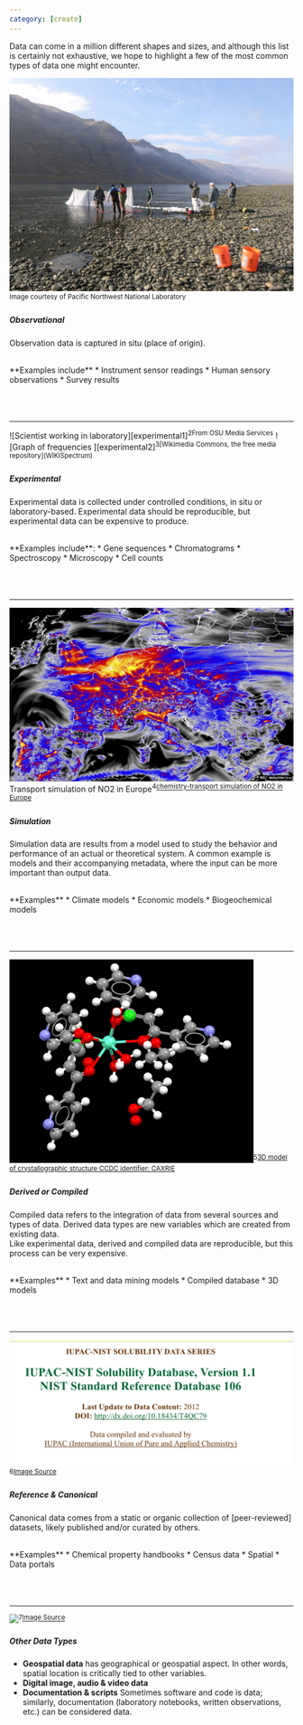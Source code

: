 ```yaml
---
category: [create]
---
```

Data can come in a million different shapes and sizes, and although this list is certainly not exhaustive,
we hope to highlight a few of the most common types of data one might encounter.  

<span class="img-md float-r">![Observational Data][observational]<sup>Image courtesy of Pacific Northwest National Laboratory<span>[](PNNL)</span></sup></span>
##### Observational  


Observation data is captured in situ (place of origin).  

<br/>
**Examples include**
* Instrument sensor readings
* Human sensory observations
* Survey results

<br/>
<br/>  
<br/>  
<br/>  


---------
<span class="image-col-2 float-r">
<span class="img-sm">![Scientist working in laboratory][experimental1]<sup>2<span>From OSU Media Services</span></sup></span>
<span class="img-sm">![Graph of frequencies ][experimental2]<sup>3<span>[Wikimedia Commons, the free media repository](WIKISpectrum)</span></sup></span>  
</span>

##### Experimental  

Experimental data is collected under controlled conditions, in situ or laboratory-based.
Experimental data should be reproducible, but experimental data can be expensive to produce.  

<br/>
**Examples include**:  
* Gene sequences
* Chromatograms
* Spectroscopy
* Microscopy
* Cell counts

<br/>  
<br/>  
<br/>  
<br/>  

---------
<span class="img-md float-r">![Transport simulation of NO2 in Europe][simulation]<span>Transport simulation of NO2 in Europe<sup>4<span>[chemistry-transport simulation of NO2 in Europe][N02]</span></sup></span></span>
##### Simulation

Simulation data are results from a model used to study the behavior and performance of an actual or theoretical system.
A common example is models and their accompanying metadata, where the input can be more important than output data.

<br/>
**Examples**
* Climate models
* Economic models
* Biogeochemical models

<br/>  
<br/>  
<br/>  
<br/>  

---------
<span class="img-md float-r">![3D model of crystallographic structure][compiled]<sup>5<span>[3D model of crystallographic structure CCDC identifier: CAXRIE][CAXRIE]</span></sup></span>
##### Derived or Compiled


Compiled data refers to the integration of data from several sources and types of data.
Derived data types are new variables which are created from existing data.  
Like experimental data, derived and compiled data are reproducible, but this process can be very expensive.

<br/>
**Examples**
* Text and data mining models
* Compiled database
* 3D models

<br/>  
<br/>  
<br/>  
<br/>  

---------
<span class="img-md float-r">![Canonical data example][canonical]<sup>6<span>[Image Source][NIST]</span></sup></span>

##### Reference & Canonical


Canonical data comes from a static or organic collection of [peer-reviewed] datasets, likely published and/or curated by others.


<br/>
**Examples**
* Chemical property handbooks
* Census data
* Spatial
* Data portals

<br/>  
<br/>  
<br/>  
<br/>  

---------
<span class="img-sm float-r">![][other]<sup>7<span>[Image Source][XSS]</span></sup></span>

##### Other Data Types

* **Geospatial data** has geographical or geospatial aspect. In other words, spatial location is critically tied to other variables.
* **Digital image, audio & video data**
* **Documentation & scripts** Sometimes software and code is data; similarly, documentation
(laboratory notebooks, written observations, etc.) can be considered data.


[XSS]: https://www.flickr.com/photos/christiaancolen/26327769571/in/photostream/
[NIST]: https://srdata.nist.gov/solubility/index.aspx
[CAXRIE]: https://www.ccdc.cam.ac.uk/structures/Search?Ccdcid=CAXRIE&DatabaseToSearch=Published
[N02]: https://commons.wikimedia.org/w/index.php?title=File:Very_high_resolution_chemistry-transport_simulation_of_NO2_in_Europe.jpg&oldid=221538283.
[PNNL]: https://www.flickr.com/photos/pnnl/12750521165/in/album-72157619698409551
[WIKISpectrum]: https://commons.wikimedia.org/w/index.php?title=File:Mass_spectrum_brassicasterol.png&oldid=77229667.
[canonical]: /img/data-types/canonical.png
[compiled]: /img/data-types/compiled.png
[experimental]: /img/data-types/experimental.png
[experimental1]: /img/data-types/experimental1.jpg
[experimental2]: /img/data-types/experimental2.png
[observational]: /img/data-types/observational.jpg
[simulation]: /img/data-types/simulation.jpg
[other]: /img/data-types/other.jpg
